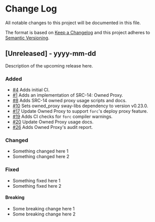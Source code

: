 # Change Log

All notable changes to this project will be documented in this file.

The format is based on [Keep a Changelog](http://keepachangelog.com/)
and this project adheres to [Semantic Versioning](http://semver.org/).

## [Unreleased] - yyyy-mm-dd

Description of the upcoming release here.

### Added

- [#4](https://github.com/FuelLabs/sway-standard-implementations/pull/4) Adds initial CI.
- [#1](https://github.com/FuelLabs/sway-standard-implementations/pull/1) Adds an implementation of SRC-14: Owned Proxy.
- [#8](https://github.com/FuelLabs/sway-standard-implementations/pull/8) Adds SRC-14 owned proxy usage scripts and docs.
- [#10](https://github.com/FuelLabs/sway-standard-implementations/pull/10) Sets owned_proxy sway-libs dependency to version v0.23.0.
- [#17](https://github.com/FuelLabs/sway-standard-implementations/pull/17) Update Owned Proxy to support `forc`'s deploy proxy feature.
- [#19](https://github.com/FuelLabs/sway-standard-implementations/pull/19) Adds CI checks for `forc` compiler warnings.
- [#20](https://github.com/FuelLabs/sway-standard-implementations/pull/20) Update Owned Proxy usage docs.
- [#26](https://github.com/FuelLabs/sway-standard-implementations/pull/26) Adds Owned Proxy's audit report.

### Changed

- Something changed here 1
- Something changed here 2

### Fixed

- Something fixed here 1
- Something fixed here 2

#### Breaking

- Some breaking change here 1
- Some breaking change here 2
